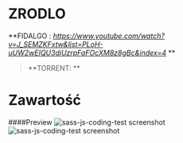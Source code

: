 ## 
# ZRODLO 
**FIDALGO : *https://www.youtube.com/watch?v=J_SEMZKFxtw&list=PLoH-uUW2wEIQU3diUzrpFaFOcXM8z8gBc&index=4* **

>**TORRENT: **


# Zawartość

####Preview
![sass-js-coding-test screenshot](https://github.com/andrzejbajuk79/ToDo--react-redux-styledComp/blob/master/2020-05-18_11h17_32.png?raw=true)
![sass-js-coding-test screenshot](https://github.com/andrzejbajuk79/ToDo--react-redux-styledComp/blob/master/2020-05-18_11h32_34.png?raw=true)


